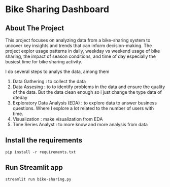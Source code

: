 # Bike Sharing Dashboard

## About The Project

This project focuses on analyzing data from a bike-sharing system to uncover key insights and trends that can inform decision-making.  The project explor usage patterns in daily, weekday vs weekend usage of bike sharing, the impact of season conditions, and time of day especially the busiest time for bike sharing activity.

I do several steps to analys the data, among them
1. Data Gathering : to collect the data
2. Data Assesing : to to identify problems in the data and ensure the quality of the data. But the data clean enough so i just change the type data of dteday
3. Exploratory Data Analysis (EDA) : to explore data to answer business questions. Where I explore a lot related to the number of users with time.
4. Visualization : make visualization from EDA
5. Time Series Analyst : to more know and more analysis from data

## Install the requirements

```
pip install -r requirements.txt
```
## Run Streamlit app

```
streamlit run bike-sharing.py

```

